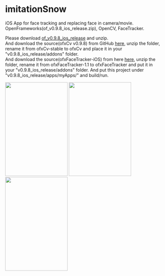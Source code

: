 # imitationSnow
iOS App for face tracking and replacing face in camera/movie.  
OpenFrameworks(of_v0.9.8_ios_release.zip), OpenCV, FaceTracker.

Please download [of_v0.9.8_ios_release](http://openframeworks.cc/versions/v0.9.8/of_v0.9.8_ios_release.zip) and unzip.  
And download the source(ofxCv v0.9.8) from GitHub [here](https://github.com/kylemcdonald/ofxCv/tree/stable), unzip the folder, rename it from ofxCv-stable to ofxCv and place it in your "v0.9.8_ios_release/addons" folder.   
And download the source(ofxFaceTracker-iOS) from here [here](https://github.com/kylemcdonald/ofxFaceTracker/archive/1.1.zip), unzip the folder, rename it from ofxFaceTracker-1.1 to ofxFaceTracker and put it in your "v0.9.8_ios_release/addons" folder.
And put this project under "v0.9.8_ios_release/apps/myApps/" and build/run.

<div>
<image width=200 height=300 src="https://github.com/RossSong/RossSong.github.io/blob/master/result.gif?raw=true"/>
<image width=200 height=300 src="https://github.com/RossSong/RossSong.github.io/blob/master/thumb_1.jpg?raw=true"/>
<image width=200 height=300 src="https://github.com/RossSong/RossSong.github.io/blob/master/thumb_2.jpg?raw=true"/>
</div>
